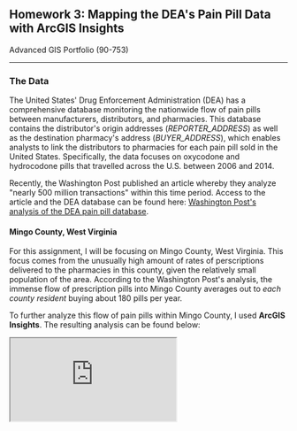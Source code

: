 ## Homework 3: Mapping the DEA's Pain Pill Data with ArcGIS Insights
Advanced GIS Portfolio (90-753)

---
### The Data
The United States' Drug Enforcement Administration (DEA) has a comprehensive database monitoring the nationwide flow of pain pills between manufacturers, distributors, and pharmacies. This database contains the distributor's origin addresses (*REPORTER_ADDRESS*) as well as the destination pharmacy's address (*BUYER_ADDRESS*), which enables analysts to link the distributors to pharmacies for each pain pill sold in the United States. Specifically, the data focuses on oxycodone and hydrocodone pills that travelled across the U.S. between 2006 and 2014. 

Recently, the Washington Post published an article whereby they analyze "nearly 500 million transactions" within this time period. Access to the article and the DEA database can be found here: [Washington Post's analysis of the DEA pain pill database](https://www.washingtonpost.com/graphics/2019/investigations/dea-pain-pill-database/).

#### Mingo County, West Virginia
For this assignment, I will be focusing on Mingo County, West Virginia. This focus comes from the unusually high amount of rates of perscriptions delivered to the pharmacies in this county, given the relatively small population of the area. According to the Washington Post's analysis, the immense flow of prescription pills into Mingo County averages out to *each county resident* buying about 180 pills per year. 

To further analyze this flow of pain pills within Mingo County, I used **ArcGIS Insights**. The resulting analysis can be found below: 


<iframe src="https://insights.arcgis.com/#/embed/fcb66ae589ec4d9f80b5db6acc4f5fbc (https://insights.arcgis.com/#/embed/fcb66ae589ec4d9f80b5db6acc4f5fbc) "  onload="calcHeight();"></iframe>
